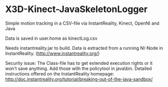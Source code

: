 X3D-Kinect-JavaSkeletonLogger
=============================

Simple motion tracking in a CSV-file via InstantReality, Kinect, OpenNI and Java

Data is saved in user.home as kinectLog.csv

Needs instantreality.jar to build.
Data is extracted from a running NI-Node in InstantReality.
(http://www.instantreality.org/)

Security issue:
The Class-file has to get extended execution rights or it won't save anything. Add those with the policytool in java\bin.
Detailed instructions offered on the InstantReality homepage:
http://doc.instantreality.org/tutorial/breaking-out-of-the-java-sandbox/
